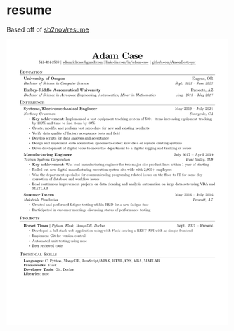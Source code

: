 # resume
Based off of [sb2nov/resume](https://github.com/sb2nov/resume/)

![Resume Preview](resume.png)
